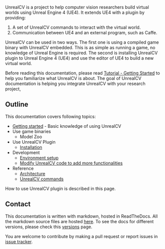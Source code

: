 UnrealCV is a project to help computer vision researchers build virtual worlds using Unreal Engine 4 (UE4). It extends UE4 with a plugin by providing:

1. A set of UnrealCV commands to interact with the virtual world.
2. Communication between UE4 and an external program, such as Caffe.

UnrealCV can be used in two ways. The first one is using a compiled game binary with UnrealCV embedded. This is as simple as running a game, no knowledge of Unreal Engine is required. The second is installing UnrealCV plugin to Unreal Engine 4 (UE4) and use the editor of UE4 to build a new virtual world.

Before reading this documentation, please read [Tutorial - Getting Started](https://unrealcv.github.io/tutorial/getting_started.html) to help you familiarize what UnrealCV is about. The goal of UnrealCV documentation is helping you integrate UnrealCV with your research project,

## Outline
This documentation covers following topics:

- [Getting started]()  - Basic knowledge of using UnrealCV
- Use game binaries
    - Model Zoo
- Use UnrealCV Plugin
    - [Installation](plugin/install.md)
- Development
    - [Environment setup](dev/setup.md)
    - [Modify UnrealCV code to add more functionalities](dev/example-add-new-command.md)
- Reference
    - [Architecture](ref/arch.md)
    - [UnrealCV commands](ref/command.md)

How to use UnrealCV plugin is described in this page.

## Contact

This documentation is written with markdown, hosted in ReadTheDocs. All the markdown source files are hosted [here](https://github.com/unrealcv/unrealcv/tree/master/docs). To see the docs for different versions, please check this [versions](https://readthedocs.org/projects/unrealcv/versions/) page.

You are welcome to contribute by making a pull request or report issues in [issue tracker](https://github.com/unrealcv/unrealcv/issues).
